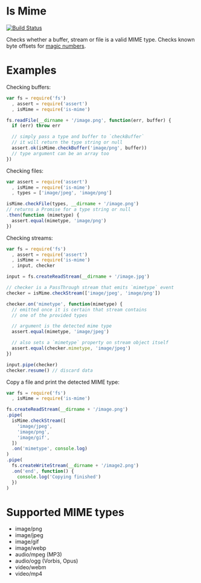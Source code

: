 # Is Mime

[![Build Status](https://travis-ci.org/phaux/node-is-mime.svg?branch=master)](https://travis-ci.org/phaux/node-is-mime)

Checks whether a buffer, stream or file is a valid MIME type.
Checks known byte offsets for
[magic numbers](https://en.wikipedia.org/wiki/Magic_number_%28programming%29).

# Examples

Checking buffers:

```js
var fs = require('fs')
  , assert = require('assert')
  , isMime = require('is-mime')

fs.readFile(__dirname + '/image.png', function(err, buffer) {
  if (err) throw err

  // simply pass a type and buffer to `checkBuffer`
  // it will return the type string or null
  assert.ok(isMime.checkBuffer('image/png', buffer))
  // type argument can be an array too
})
```

Checking files:

```js
var assert = require('assert')
  , isMime = require('is-mime')
  , types = ['image/jpeg', 'image/png']

isMime.checkFile(types, __dirname + '/image.png')
// returns a Promise for a type string or null
.then(function (mimetype) {
  assert.equal(mimetype, 'image/png')
})
```

Checking streams:

```js
var fs = require('fs')
  , assert = require('assert')
  , isMime = require('is-mime')
  , input, checker

input = fs.createReadStream(__dirname + '/image.jpg')

// checker is a PassThrough stream that emits `mimetype` event
checker = isMime.checkStream(['image/jpeg', 'image/png'])

checker.on('mimetype', function(mimetype) {
  // emitted once it is certain that stream contains
  // one of the provided types

  // argument is the detected mime type
  assert.equal(mimetype, 'image/jpeg')

  // also sets a `mimetype` property on stream object itself
  assert.equal(checker.mimetype, 'image/jpeg')
})

input.pipe(checker)
checker.resume() // discard data
```

Copy a file and print the detected MIME type:

```js
var fs = require('fs')
  , isMime = require('is-mime')

fs.createReadStream(__dirname + '/image.png')
.pipe(
  isMime.checkStream([
    'image/jpeg',
    'image/png',
    'image/gif',
  ])
  .on('mimetype', console.log)
)
.pipe(
  fs.createWriteStream(__dirname + '/image2.png')
  .on('end', function() {
    console.log('Copying finished')
  })
)
```

# Supported MIME types

- image/png
- image/jpeg
- image/gif
- image/webp
- audio/mpeg (MP3)
- audio/ogg (Vorbis, Opus)
- video/webm
- video/mp4
